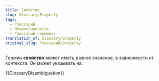 ```yaml
---
title: Свойство
slug: Glossary/Property
tags:
  - Глоссарий
  - Неоднозначность
  - Глоссарий терминов
translation_of: Glossary/property
original_slug: Глоссарий/property
---
```


Термин **свойство** может иметь разное значение, в зависимости от контекста. Он может указывать на:

{{GlossaryDisambiguation}}
